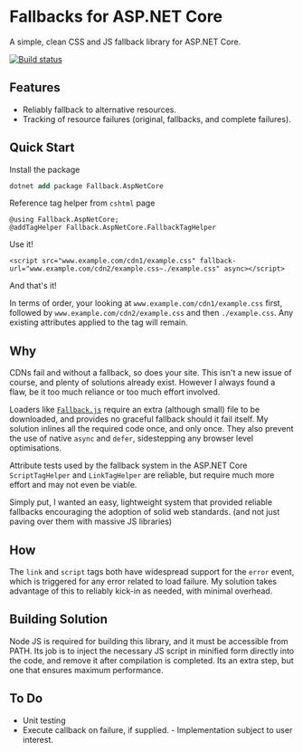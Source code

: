 Fallbacks for ASP.NET Core
===================

A simple, clean CSS and JS fallback library for ASP.NET Core.

[![Build status](https://ci.appveyor.com/api/projects/status/xtk4dt06ne5d98f8/branch/dev?svg=true)](https://ci.appveyor.com/project/Silic0nS0ldier/fallbacks-for-asp-net-core/branch/dev)

Features
--------

- Reliably fallback to alternative resources.
- Tracking of resource failures (original, fallbacks, and complete failures).

Quick Start
-----------

Install the package

```ps
dotnet add package Fallback.AspNetCore
```

Reference tag helper from `cshtml` page

```cshtml
@using Fallback.AspNetCore;
@addTagHelper Fallback.AspNetCore.FallbackTagHelper
```

Use it!

```cshtml
<script src="www.example.com/cdn1/example.css" fallback-url="www.example.com/cdn2/example.css~./example.css" async></script>
```

And that's it!

In terms of order, your looking at `www.example.com/cdn1/example.css` first, followed by `www.example.com/cdn2/example.css` and then `./example.css`. Any existing attributes applied to the tag will remain.

Why
---

CDNs fail and without a fallback, so does your site. This isn't a new issue of course, and plenty of solutions already exist. However I always found a flaw, be it too much reliance or too much effort involved.

Loaders like [`Fallback.js`](http://fallback.io/) require an extra (although small) file to be downloaded, and provides no graceful fallback should it fail itself. My solution inlines all the required code once, and only once. They also prevent the use of native `async` and `defer`, sidestepping any browser level optimisations.

Attribute tests used by the fallback system in the ASP.NET Core `ScriptTagHelper` and `LinkTagHelper` are reliable, but require much more effort and may not even be viable.

Simply put, I wanted an easy, lightweight system that provided reliable fallbacks encouraging the adoption of solid web standards. (and not just paving over them with massive JS libraries)

How
---

The `link` and `script` tags both have widespread support for the `error` event, which is triggered for any error related to load failure. My solution takes advantage of this to reliably kick-in as needed, with minimal overhead.

Building Solution
-----------------

Node JS is required for building this library, and it must be accessible from PATH. Its job is to inject the necessary JS script in minified form directly into the code, and remove it after compilation is completed. Its an extra step, but one that ensures maximum performance.

To Do
-----

- Unit testing
- Execute callback on failure, if supplied. - Implementation subject to user interest.
